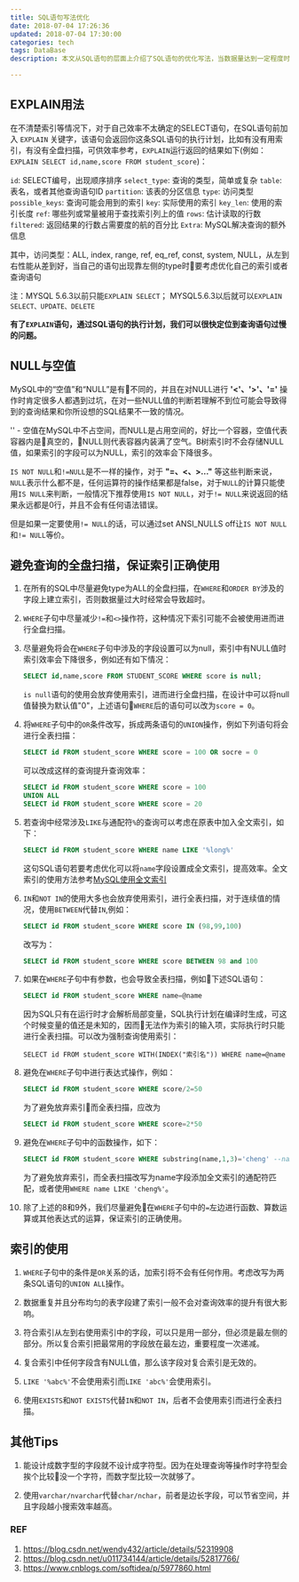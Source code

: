 ```yaml
---
title: SQL语句写法优化
date: 2018-07-04 17:26:36
updated: 2018-07-04 17:30:00
categories: tech
tags: DataBase
description: 本文从SQL语句的层面上介绍了SQL语句的优化写法，当数据量达到一定程度时将会提高查询效率。

---
```


## EXPLAIN用法

在不清楚索引等情况下，对于自己效率不太确定的SELECT语句，在SQL语句前加入 `EXPLAIN` 关键字，该语句会返回你这条SQL语句的执行计划，比如有没有用索引，有没有全盘扫描，可供效率参考，`EXPLAIN`运行返回的结果如下(例如：`EXPLAIN SELECT id,name,score FROM student_score`)：

`id`: SELECT编号，出现顺序排序
`select_type`: 查询的类型，简单或复杂
`table`: 表名，或者其他查询语句ID
`partition`: 该表的分区信息
`type`: 访问类型
`possible_keys`: 查询可能会用到的索引
`key`: 实际使用的索引
`key_len`: 使用的索引长度
`ref`: 哪些列或常量被用于查找索引列上的值
`rows`: 估计读取的行数
`filtered`: 返回结果的行数占需要度的航的百分比
`Extra`: MySQL解决查询的额外信息

其中，访问类型：ALL, index,  range, ref, eq_ref, const, system, NULL，从左到右性能从差到好，当自己的语句出现靠左侧的type时要考虑优化自己的索引或者查询语句

注：MYSQL 5.6.3以前只能`EXPLAIN SELECT`； MYSQL5.6.3以后就可以`EXPLAIN SELECT、UPDATE、DELETE`

**有了`EXPLAIN`语句，通过SQL语句的执行计划，我们可以很快定位到查询语句过慢的问题。**

## NULL与空值

MySQL中的“空值”和“NULL”是有不同的，并且在对NULL进行 **'<'、'>'、'='** 操作时肯定很多人都遇到过坑，在对一些NULL值的判断若理解不到位可能会导致得到的查询结果和你所设想的SQL结果不一致的情况。

'' - 空值在MySQL中不占空间，而NULL是占用空间的，好比一个容器，空值代表容器内是真空的，NULL则代表容器内装满了空气。B树索引时不会存储NULL值，如果索引的字段可以为NULL，索引的效率会下降很多。

`IS NOT NULL`和`!=NULL`是不一样的操作，对于 **"=、<、>..."** 等这些判断来说，`NULL`表示什么都不是，任何运算符的操作结果都是false，对于`NULL`的计算只能使用`IS NULL`来判断，一般情况下推荐使用`IS NOT NULL`，对于`!= NULL`来说返回的结果永远都是0行，并且不会有任何语法错误。

但是如果一定要使用`!= NULL`的话，可以通过set ANSI_NULLS off让`IS NOT NULL`和`!= NULL`等价。

## 避免查询的全盘扫描，保证索引正确使用

1. 在所有的SQL中尽量避免type为ALL的全盘扫描，在`WHERE`和`ORDER BY`涉及的字段上建立索引，否则数据量过大时经常会导致超时。


2. `WHERE`子句中尽量减少`!=`和`<>`操作符，这种情况下索引可能不会被使用进而进行全盘扫描。


3. 尽量避免将会在`WHERE`子句中涉及的字段设置可以为null，索引中有NULL值时索引效率会下降很多，例如还有如下情况：

    ```sql
    SELECT id,name,score FROM STUDENT_SCORE WHERE score is null;
    ```

    `is null`语句的使用会放弃使用索引，进而进行全盘扫描，在设计中可以将null值替换为默认值"0"，上述语句`WHERE`后的语句可以改为`score = 0`。


4. 将`WHERE`子句中的`OR`条件改写，拆成两条语句的`UNION`操作，例如下列语句将会进行全表扫描：

    ```sql
    SELECT id FROM student_score WHERE score = 100 OR socre = 0
    ```

    可以改成这样的查询提升查询效率：
    ```sql
    SELECT id FROM student_score WHERE score = 100
    UNION ALL
    SELECT id FROM student_score WHERE score = 20
    ```


5. 若查询中经常涉及`LIKE`与通配符`%`的查询可以考虑在原表中加入全文索引，如下：
    ```sql
    SELECT id FROM student_score WHERE name LIKE '%long%'
    ```
    这句SQL语句若要考虑优化可以将`name`字段设置成全文索引，提高效率。全文索引的使用方法参考[MySQL使用全文索引](https://blog.csdn.net/u011734144/article/details/52817766/)


6. `IN`和`NOT IN`的使用大多也会放弃使用索引，进行全表扫描，对于连续值的情况，使用`BETWEEN`代替`IN`,例如：
    ```sql
    SELECT id FROM student_score WHERE score IN (98,99,100)
    ```
    改写为：
    ```sql
    SELECT id FROM student_score WHERE score BETWEEN 98 and 100
    ```


7. 如果在`WHERE`子句中有参数，也会导致全表扫描，例如下述SQL语句：
    ```sql
    SELECT id FROM student_score WHERE name=@name
    ```
    因为SQL只有在运行时才会解析局部变量，SQL执行计划在编译时生成，可这个时候变量的值还是未知的，因而无法作为索引的输入项，实际执行时只能进行全表扫描。可以改为强制查询使用索引：
    ```sql
    SELECT id FROM student_score WITH(INDEX("索引名")) WHERE name=@name
    ```


8. 避免在`WHERE`子句中进行表达式操作，例如：
    ```sql
    SELECT id FROM student_score WHERE score/2=50
    ```
    为了避免放弃索引而全表扫描，应改为
    ```sql
    SELECT id FROM student_score WHERE score=2*50
    ```


9. 避免在`WHERE`子句中的函数操作，如下：
    ```sql
    SELECT id FROM student_score WHERE substring(name,1,3)='cheng' --name亿以cheng开头
    ```
    为了避免放弃索引，而全表扫描改写为name字段添加全文索引的通配符匹配，或者使用`WHERE name LIKE 'cheng%'`。


10. 除了上述的8和9外，我们尽量避免在`WHERE`子句中的`=`左边进行函数、算数运算或其他表达式的运算，保证索引的正确使用。

## 索引的使用

1. `WHERE`子句中的条件是`OR`关系的话，加索引将不会有任何作用。考虑改写为两条SQL语句的`UNION ALL`操作。


2. 数据重复并且分布均匀的表字段建了索引一般不会对查询效率的提升有很大影响。


3. 符合索引从左到右使用索引中的字段，可以只是用一部分，但必须是最左侧的部分。所以复合索引把最常用的字段放在最左边，重要程度一次递减。


4. 复合索引中任何字段含有NULL值，那么该字段对复合索引是无效的。


5. `LIKE '%abc%'`不会使用索引而`LIKE 'abc%'`会使用索引。


6. 使用`EXISTS`和`NOT EXISTS`代替`IN`和`NOT IN`，后者不会使用索引而进行全表扫描。

## 其他Tips

1. 能设计成数字型的字段就不设计成字符型。因为在处理查询等操作时字符型会挨个比较没一个字符，而数字型比较一次就够了。


2. 使用`varchar/nvarchar`代替`char/nchar`，前者是边长字段，可以节省空间，并且字段越小搜索效率越高。


### REF
1. https://blog.csdn.net/wendy432/article/details/52319908
2. https://blog.csdn.net/u011734144/article/details/52817766/
3. https://www.cnblogs.com/softidea/p/5977860.html